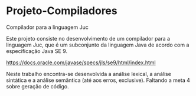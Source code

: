 # Projeto-Compiladores
Compilador para a linguagem Juc

Este projeto consiste no desenvolvimento de um compilador para a linguagem Juc, que é um subconjunto da linguagem Java de acordo com a especificação Java SE 9.

https://docs.oracle.com/javase/specs/jls/se9/html/index.html

Neste trabalho encontra-se desenvolvida a análise lexical, a análise sintática e a análise semântica (até aos erros, exclusive). Faltando a meta 4 sobre geração de código.
